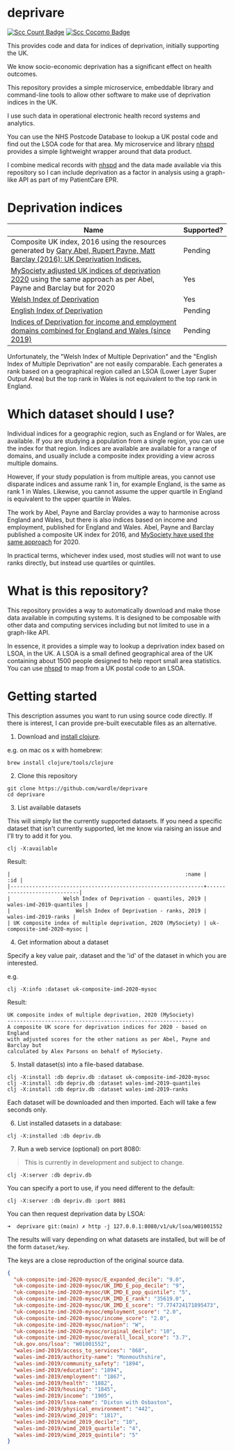 # deprivare

[![Scc Count Badge](https://sloc.xyz/github/wardle/deprivare)](https://github.com/wardle/deprivare/)
[![Scc Cocomo Badge](https://sloc.xyz/github/wardle/deprivare?category=cocomo&avg-wage=100000)](https://github.com/wardle/deprivare/)

This provides code and data for indices of deprivation, initially supporting the UK.

We know socio-economic deprivation has a significant effect on health outcomes.

This repository provides a simple microservice, embeddable library and 
command-line tools to allow other software to make use of deprivation indices in the UK.

I use such data in operational electronic health record systems and analytics. 

You can use the NHS Postcode Database to lookup a UK postal code and find out
the LSOA code for that area. My microservice and library [nhspd](https://github.com/wardle/nhspd)
provides a simple lightweight wrapper around that data product. 

I combine medical records with [nhspd](https://github.com/wardle/nhspd) and the
data made available via this repository so I can include deprivation as a 
factor in analysis using a graph-like API as part of my PatientCare EPR. 

# Deprivation indices


| Name                         | Supported?  |
| ---------------------------- | -------------------- |
| Composite UK index, 2016 using the resources generated by [Gary Abel, Rupert Payne, Matt Barclay (2016): UK Deprivation Indices.](https://doi.org/10.5523/bris.1ef3q32gybk001v77c1ifmty7x) | Pending |
| [MySociety adjusted UK indices of deprivation 2020](https://github.com/mysociety/composite_uk_imd) using the same approach as per Abel, Payne and Barclay but for 2020 | Yes |
| [Welsh Index of Deprivation](https://gov.wales/welsh-index-multiple-deprivation) | Yes |
| [English Index of Deprivation](https://www.gov.uk/government/collections/english-indices-of-deprivation) | Pending |
| [Indices of Deprivation for income and employment domains combined for England and Wales (since 2019)](https://www.gov.uk/government/statistics/indices-of-deprivation-2019-income-and-employment-domains-combined-for-england-and-wales) | Pending |

Unfortunately, the "Welsh Index of Multiple Deprivation" and the "English Index of Multiple Deprivation" are not easily
comparable. Each generates a rank based on a geographical region called an LSOA (Lower Layer Super Output Area) but the
top rank in Wales is not equivalent to the top rank in England.

# Which dataset should I use?

Individual indices for a geographic region, such as England or for Wales, are available. If you are studying a
population from a single region, you can use the index for that region. Indices are available are available for
a range of domains, and usually include a composite index providing a view across multiple domains.

However, if your study population is from multiple areas, you cannot use disparate indices and assume rank 1 in, for example
England, is the same as rank 1 in Wales. Likewise, you cannot assume the upper quartile in England is equivalent
to the upper quartile in Wales.

The work by Abel, Payne and Barclay provides a way to harmonise across England and Wales, but there is also indices
based on income and employment, published for England and Wales. Abel, Payne and Barclay published a composite UK
index for 2016, and [MySociety have used the same approach](https://github.com/mysociety/composite_uk_imd) for 2020.

In practical terms, whichever index used, most studies will not want to use ranks directly, but instead use quartiles
or quintiles.

# What is this repository?

This repository provides a way to automatically download and make those data available in computing systems. 
It is designed to be composable with other data and computing services including but not limited to use in a graph-like API. 

In essence, it provides a simple way to lookup a deprivation index based on LSOA, in the UK. 
A LSOA is a small defined geographical area of the UK containing about 1500 people designed to help report small
area statistics. You can use [nhspd](https://github.com/wardle/nhspd) to map from a UK postal code to an LSOA.

# Getting started

This description assumes you want to run using source code directly. 
If there is interest, I can provide pre-built executable files as an alternative.

1. Download and [install clojure](https://clojure.org/guides/getting_started).

e.g. on mac os x with homebrew:

```shell
brew install clojure/tools/clojure
```

2. Clone this repository

```shell
git clone https://github.com/wardle/deprivare
cd deprivare
```

3. List available datasets

This will simply list the currently supported datasets. If you need a specific dataset
that isn't currently supported, let me know via raising an issue and I'll try to
add it for you.

```shell
clj -X:available
```

Result:  

```
|                                                        :name |                         :id |
|--------------------------------------------------------------+-----------------------------|
|                 Welsh Index of Deprivation - quantiles, 2019 |    wales-imd-2019-quantiles |
|                     Welsh Index of Deprivation - ranks, 2019 |        wales-imd-2019-ranks |
| UK composite index of multiple deprivation, 2020 (MySociety) | uk-composite-imd-2020-mysoc |
```

4. Get information about a dataset

Specify a key value pair, :dataset and the 'id' of the dataset in which you are interested.

e.g.
```shell
clj -X:info :dataset uk-composite-imd-2020-mysoc
```

Result:

```
UK composite index of multiple deprivation, 2020 (MySociety)
------------------------------------------------------------
A composite UK score for deprivation indices for 2020 - based on England
with adjusted scores for the other nations as per Abel, Payne and Barclay but
calculated by Alex Parsons on behalf of MySociety.
```

5. Install dataset(s) into a file-based database.

```shell
clj -X:install :db depriv.db :dataset uk-composite-imd-2020-mysoc
clj -X:install :db depriv.db :dataset wales-imd-2019-quantiles
clj -X:install :db depriv.db :dataset wales-imd-2019-ranks
```

Each dataset will be downloaded and then imported.
Each will take a few seconds only.

6. List installed datasets in a database:

```shell
clj -X:installed :db depriv.db
```

7. Run a web service (optional) on port 8080:

> This is currently in development and subject to change.

```shell
clj -X:server :db depriv.db
```

You can specify a port to use, if you need different to the default:

```shell
clj -X:server :db depriv.db :port 8081
```

You can then request deprivation data by LSOA:

```shell
➜  deprivare git:(main) ✗ http -j 127.0.0.1:8080/v1/uk/lsoa/W01001552
```

The results will vary depending on what datasets are installed, but will be
of the form `dataset/key`.

The keys are a close reproduction of the original source data. 

```json
{
  "uk-composite-imd-2020-mysoc/E_expanded_decile": "9.0",
  "uk-composite-imd-2020-mysoc/UK_IMD_E_pop_decile": "9",
  "uk-composite-imd-2020-mysoc/UK_IMD_E_pop_quintile": "5",
  "uk-composite-imd-2020-mysoc/UK_IMD_E_rank": "35619.0",
  "uk-composite-imd-2020-mysoc/UK_IMD_E_score": "7.774724171895473",
  "uk-composite-imd-2020-mysoc/employment_score": "2.0",
  "uk-composite-imd-2020-mysoc/income_score": "2.0",
  "uk-composite-imd-2020-mysoc/nation": "W",
  "uk-composite-imd-2020-mysoc/original_decile": "10",
  "uk-composite-imd-2020-mysoc/overall_local_score": "3.7",
  "uk.gov.ons/lsoa": "W01001552",
  "wales-imd-2019/access_to_services": "868",
  "wales-imd-2019/authority-name": "Monmouthshire",
  "wales-imd-2019/community_safety": "1894",
  "wales-imd-2019/education": "1894",
  "wales-imd-2019/employment": "1867",
  "wales-imd-2019/health": "1882",
  "wales-imd-2019/housing": "1845",
  "wales-imd-2019/income": "1905",
  "wales-imd-2019/lsoa-name": "Dixton with Osbaston",
  "wales-imd-2019/physical_environment": "442",
  "wales-imd-2019/wimd_2019": "1817",
  "wales-imd-2019/wimd_2019_decile": "10",
  "wales-imd-2019/wimd_2019_quartile": "4",
  "wales-imd-2019/wimd_2019_quintile": "5"
}
```


```
